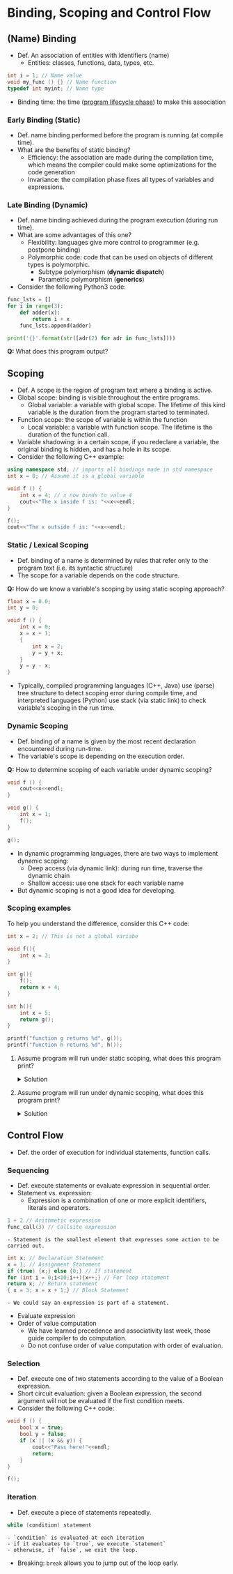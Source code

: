 # Binding, Scoping and Control Flow

## (Name) Binding

- Def. An association of entities with identifiers (name)
	- Entities: classes, functions, data, types, etc.
```c++
int i = 1; // Name value
void my_func () {} // Name function
typedef int myint; // Name type
```
- Binding time: the time ([program lifecycle phase](https://en.wikipedia.org/wiki/Program_lifecycle_phase)) to make this association

### Early Binding (Static)
- Def. name binding performed before the program is running (at compile time).
- What are the benefits of static binding?
	- Efficiency: the association are made during the compilation time, which means the compiler could make some optimizations for the code generation
	- Invariance: the compilation phase fixes all types of variables and expressions.

### Late Binding (Dynamic)
- Def. name binding achieved during the program execution (during run time). 
- What are some advantages of this one?
	- Flexibility: languages give more control to programmer (e.g. postpone binding)
	- Polymorphic code: code that can be used on objects of different types is polymorphic.
		- Subtype polymorphism (**dynamic dispatch**)
		- Parametric polymorphism (**generics**)
- Consider the following Python3 code:
```Python
func_lsts = []
for i in range(3):
    def adder(x):
        return i + x
    func_lsts.append(adder)

print('{}'.format(str([adr(2) for adr in func_lsts])))
```
**Q:** What does this program output?

## Scoping
- Def. A scope is the region of program text where a binding is active.
- Global scope: binding is visible throughout the entire programs.
	- Global variable: a variable with global scope. The lifetime of this kind variable is the duration from the program started to terminated.
- Function scope: the scope of variable is within the function
	- Local variable: a variable with function scope. The lifetime is the duration of the function call.
- Variable shadowing: in a certain scope, if you redeclare a variable, the original binding is hidden, and has a hole in its scope.
- Consider the following C++ example:
```c++
using namespace std; // imports all bindings made in std namespace
int x = 0; // Assume it is a global variable

void f () {
	int x = 4; // x now binds to value 4
	cout<<"The x inside f is: "<<x<<endl;
}

f();
cout<<"The x outside f is: "<<x<<endl;
```

### Static / Lexical Scoping
- Def. binding of a name is determined by rules that refer only to the program text (i.e. its syntactic structure)
- The scope for a variable depends on the code structure.

**Q:** How do we know a variable's scoping by using static scoping approach?

```c++
float x = 0.0;
int y = 0;

void f () {
    int x = 0;
    x = x + 1;
    {
        int x = 2;
        y = y + x;
    }
    y = y - x;
}
```
- Typically, compiled programming languages (C++, Java) use (parse) tree structure to detect scoping error during compile time, and interpreted languages (Python) use stack (via static link) to check variable's scoping in the run time.

### Dynamic Scoping
- Def. binding of a name is given by the most recent declaration encountered during run-time.
- The variable's scope is depending on the execution order.

**Q:** How to determine scoping of each variable under dynamic scoping?

```c++
void f () {
    cout<<x<<endl;
}

void g() {
    int x = 1;
    f();
}

g();
```

- In dynamic programming languages, there are two ways to implement dynamic scoping:
	- Deep access (via dynamic link): during run time, traverse the dynamic chain
	- Shallow access: use one stack for each variable name
- But dynamic scoping is not a good idea for developing.

### Scoping examples
To help you understand the difference, consider this C++ code:
```c++
int x = 2; // This is not a global variabe

void f(){
    int x = 3;
}

int g(){
    f();
    return x + 4;
}

int h(){
    int x = 5;
    return g();
}

printf("function g returns %d", g());
printf("function h returns %d", h());
```
1. Assume program will run under static scoping, what does this program print?
	<details><summary>Solution</summary>
	<p>

	```
	function g returns 6
	function h returns 6
	```
     </p></details>

2. Assume program will run under dynamic scoping, what does this program print?
	<details><summary>Solution</summary>
	<p>

        ```
	function g returns 6
	function h returns 9
	```
     </p></details>
     
## Control Flow
- Def. the order of execution for individual statements, function calls.

### Sequencing
- Def. execute statements or evaluate expression in sequential order.
- Statement vs. expression:
	- Expression is a combination of one or more explicit identifiers, literals and operators.
```c++
1 + 2 // Arithmetic expression
func_call(3) // Callsite expression
```
	- Statement is the smallest element that expresses some action to be carried out.
```c++
int x; // Declaration Statement
x = 1; // Assignment Statement
if (true) {x;} else {0;} // If statement
for (int i = 0;i<10;i++){x++;} // For loop statement
return x; // Return statement
{ x = 3; x = x + 1;} // Block Statement
```
	- We could say an expression is part of a statement.
- Evaluate expression
- Order of value computation
	- We have learned precedence and associativity last week, those guide compiler to do computation.
	- Do not confuse order of value computation with order of evaluation.


### Selection
- Def. execute one of two statements according to the value of a Boolean expression.
- Short circuit evaluation: given a Boolean expression, the second argument will not be evaluated if the first condition meets.
- Consider the following C++ code:
```c++
void f () {
    bool x = true;
    bool y = false;
    if (x || (x && y)) {
        cout<<"Pass here!"<<endl;
        return;
    }
}

f();
```

### Iteration
- Def. execute a piece of statements repeatedly.
```c++
while (condition) statement
```
	- `condition` is evaluated at each iteration
	- if it evaluates to `true`, we execute `statement`
	- otherwise, if `false`, we exit the loop.
- Breaking: `break` allows you to jump out of the loop early.